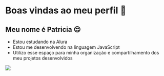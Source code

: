 # Boas vindas ao meu perfil 🤳
## Meu nome é Patricia 😍

- Estou estudando na Alura
- Estou me desenvolvendo na linguagem JavaScript
- Utilizo esse espaço para minha organização e compartilhamento dos meu projetos desenvolvidos

![](https://media1.tenor.com/m/sRCdp4IKweAAAAAC/ana-blottiaux-cute.gif)
